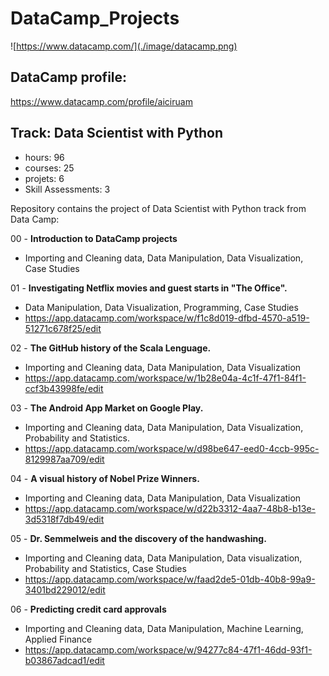 # DataCamp_Projects

![https://www.datacamp.com/](./image/datacamp.png)
 
## DataCamp profile: 
 https://www.datacamp.com/profile/aiciruam


## Track: Data Scientist with Python
- hours: 96
- courses: 25
- projets: 6
- Skill Assessments: 3

Repository contains the project of Data Scientist with Python track from Data Camp:

00 - **Introduction to DataCamp projects**
- Importing and Cleaning data, Data Manipulation, Data Visualization, Case Studies

01 - **Investigating Netflix movies and guest starts in "The Office".**
- Data Manipulation, Data Visualization, Programming, Case Studies
- https://app.datacamp.com/workspace/w/f1c8d019-dfbd-4570-a519-51271c678f25/edit

02 - **The GitHub history of the Scala Lenguage.** 
- Importing and Cleaning data, Data Manipulation, Data Visualization
- https://app.datacamp.com/workspace/w/1b28e04a-4c1f-47f1-84f1-ccf3b43998fe/edit

03 - **The Android App Market on Google Play.**
- Importing and Cleaning data, Data Manipulation, Data Visualization, Probability and Statistics.
- https://app.datacamp.com/workspace/w/d98be647-eed0-4ccb-995c-8129987aa709/edit

04 - **A visual history of Nobel Prize Winners.**
- Importing and Cleaning data, Data Manipulation, Data Visualization
- https://app.datacamp.com/workspace/w/d22b3312-4aa7-48b8-b13e-3d5318f7db49/edit

05 - **Dr. Semmelweis and the discovery of the handwashing.** 
- Importing and Cleaning data, Data Manipulation, Data visualization, Probability and Statistics, Case Studies
- https://app.datacamp.com/workspace/w/faad2de5-01db-40b8-99a9-3401bd229012/edit

06 - **Predicting credit card approvals**
- Importing and Cleaning data, Data Manipulation, Machine Learning, Applied Finance
- https://app.datacamp.com/workspace/w/94277c84-47f1-46dd-93f1-b03867adcad1/edit
